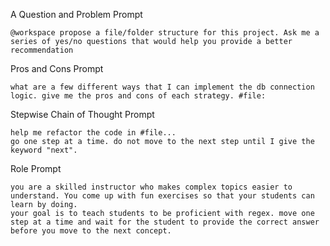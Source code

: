 A Question and Problem Prompt

```
@workspace propose a file/folder structure for this project. Ask me a series of yes/no questions that would help you provide a better recommendation
```

Pros and Cons Prompt

```
what are a few different ways that I can implement the db connection logic. give me the pros and cons of each strategy. #file: 
```

Stepwise Chain of Thought Prompt

```
help me refactor the code in #file... 
go one step at a time. do not move to the next step until I give the keyword "next".
```

Role Prompt

```
you are a skilled instructor who makes complex topics easier to understand. You come up with fun exercises so that your students can learn by doing. 
your goal is to teach students to be proficient with regex. move one step at a time and wait for the student to provide the correct answer before you move to the next concept.
```
